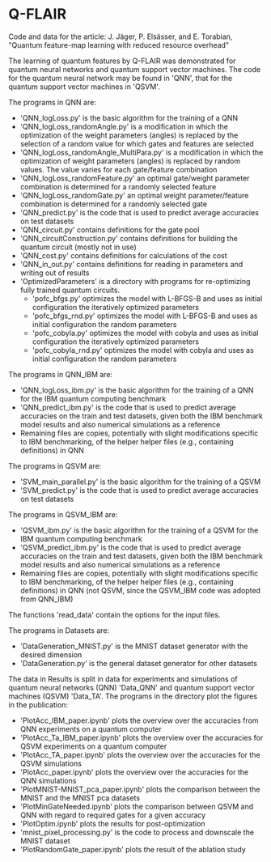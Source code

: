# Q-FLAIR
Code and data for the article: J. Jäger, P. Elsässer, and E. Torabian, "Quantum feature-map learning with reduced resource overhead"

The learning of quantum features by Q-FLAIR was demonstrated for quantum neural networks and quantum support vector machines. The code for the quantum neural network may be found in 'QNN', that for the quantum support vector machines in 'QSVM'.

The programs in QNN are:

- 'QNN_logLoss.py' is the basic algorithm for the training of a QNN
- 'QNN_logLoss_randomAngle.py' is a modification in which the optimization of the weight parameters (angles) is replaced by the selection of a random value for which gates and features are selected
- 'QNN_logLoss_randomAngle_MultiPara.py' is a modification in which the optimization of weight parameters (angles) is replaced by random values. The value varies for each gate/feature combination
- 'QNN_logLoss_randomFeature.py' an optimal gate/weight parameter combination is determined for a randomly selected feature
- 'QNN_logLoss_randomGate.py' an optimal weight parameter/feature combination is determined for a randomly selected gate
- 'QNN_predict.py' is the code that is used to predict average accuracies on test datasets
- 'QNN_circuit.py' contains definitions for the gate pool
- 'QNN_circuitConstruction.py' contains definitions for building the quantum circuit (mostly not in use)
- 'QNN_cost.py' contains definitions for calculations of the cost
- 'QNN_in_out.py' contains definitions for reading in parameters and writing out of results
- 'OptimizedParameters' is a directory with programs for re-optimizing fully trained quantum circuits.
    - 'pofc_bfgs.py' optimizes the model with L-BFGS-B and uses as initial configuration the iteratively optimized parameters
    - 'pofc_bfgs_rnd.py' optimizes the model with L-BFGS-B and uses as initial configuration the random parameters
    - 'pofc_cobyla.py' optimizes the model with cobyla and uses as initial configuration the iteratively optimized parameters
    - 'pofc_cobyla_rnd.py' optimizes the model with cobyla and uses as initial configuration the random parameters

The programs in QNN_IBM are:

- 'QNN_logLoss_ibm.py' is the basic algorithm for the training of a QNN for the IBM quantum computing benchmark
- 'QNN_predict_ibm.py' is the code that is used to predict average accuracies on the train and test datasets, given both the IBM benchmark model results and also numerical simulations as a reference
- Remaining files are copies, potentially with slight modifications specific to IBM benchmarking, of the helper helper files (e.g., containing definitions) in QNN 

The programs in QSVM are:

- 'SVM_main_parallel.py' is the basic algorithm for the training of a QSVM
- 'SVM_predict.py' is the code that is used to predict average accuracies on test datasets
  
The programs in QSVM_IBM are:

- 'QSVM_ibm.py' is the basic algorithm for the training of a QSVM for the IBM quantum computing benchmark
- 'QSVM_predict_ibm.py' is the code that is used to predict average accuracies on the train and test datasets, given both the IBM benchmark model results and also numerical simulations as a reference
- Remaining files are copies, potentially with slight modifications specific to IBM benchmarking, of the helper helper files (e.g., containing definitions) in QNN (not QSVM, since the QSVM_IBM code was adopted from QNN_IBM)

The functions 'read_data' contain the options for the input files.

The programs in Datasets are:

- 'DataGeneration_MNIST.py' is the MNIST dataset generator with the desired dimension
- 'DataGeneration.py' is the general dataset generator for other datasets

The data in Results is split in data for experiments and simulations of quantum neural networks (QNN) 'Data_QNN' and quantum support vector machines (QSVM) 'Data_TA'. The programs in the directory plot the figures in the publication:

- 'PlotAcc_IBM_paper.ipynb' plots the overview over the accuracies from QNN experiments on a quantum computer
- 'PlotAcc_Ta_IBM_paper.ipynb' plots the overview over the accuracies for QSVM experiments on a quantum computer
- 'PlotAcc_TA_paper.ipynb' plots the overview over the accuracies for the QSVM simulations
- 'PlotAcc_paper.ipynb' plots the overview over the accuracies for the QNN simulations
- 'PlotMNIST-MNIST_pca_paper.ipynb' plots the comparison between the MNIST and the MNIST pca datasets
- 'PlotMinGateNeeded.ipynb' plots the comparison between QSVM and QNN with regard to required gates for a given accuracy
- 'PlotOptim.ipynb' plots the results for post-optimization
- 'mnist_pixel_processing.py' is the code to process and downscale the MNIST dataset
- 'PlotRandomGate_paper.ipynb' plots the result of the ablation study

